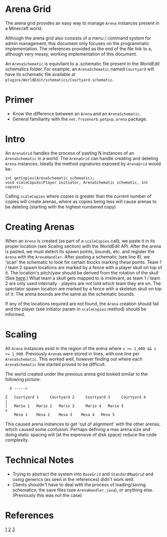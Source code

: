 # Arena Grid

The arena grid provides an easy way to manage `Arena` instances present in a Minecraft world.

Although the arena grid also consists of a menu / command system for admin management, this document only focuses on the programmatic implementation.
The references provided as the end of the file link to a, although very messy, working implementation of this document.

An `ArenaSchematic` is equivilant to a .schematic file present in the WorldEdit schematics folder. For example, an `ArenaSchematic` named
`Courtyard` will have its schematic file available at `plugins/WorldEdit/schematics/Courtyard.schematic`.

# Primer

* Know the difference between an `Arena` and an `ArenaSchematic`.
* General familiarity with the `net.frozenorb.potpvp.arena` package.

# Intro

An `ArenaGrid` handles the process of pasting N instances of an `ArenaSchematic` in a world. The `ArenaGrid` can handle creating and deleting `Arena` instances.
Ideally the method signatures exposed by `ArenaGrid` would be:

```
int getCopies(ArenaSchematic schematic);
void scaleCopies(Player initiator, ArenaSchematic schematic, int copies);
```

Calling `scaleCopies` where copies is greater than the current number of copies will create arenas, where as copies being
less will cause arenas to be deleting (starting with the highest numbered copy)

# Creating Arenas

When an `Arena` is created (as part of a `scaleCopies` call), we paste it in its proper location (see Scaling section) with the WorldEdit API. After the arena is pasted, we must detect its spawn points, bounds, etc. and register
the `Arena` with the `ArenaHandler`. After pasting a schematic (see line 8), we 'scan' the schematic to look for certain blocks marking
these points. Team 1 / team 2 spawn locations are marked by a fence with a player skull on top of it. The location's pitch/yaw should be
derived from the rotation of the skull (See [here](https://github.com/FrozenOrb/PotPvP-Lobby/blob/master/src/main/java/net/frozenorb/potpvp/api/map/BaseGrid.java#L233).)
What team a skull gets mapped to is irrelevant, as team 1 / team 2 are only used internally - players are not told which team they are on.
The spectator spawn location are marked by a fence with a skeleton skull on top of it. The arena bounds are the same as the schematic bounds.

If any of the locations required are not found, the `Arena` creation should fail and the player (see initiator param in `scaleCopies` method) should
be informed.

# Scaling

All `Arena` instances exist in the region of the arena where `x >= 1_000 && z >= 1_000`. Previously `Arena`s were stored in lines,
with one line per `ArenaSchematic`. This worked well, however finding out where each `ArenaSchematic` line started proved to be difficult.

The world created under the previous arena grid looked similar to the following picture:

```
  X ----->

Z   Courtyard 1     Courtyard 2     Courtyard 3     Courtyard 4
|  
|   Mario 1   Mario 2   Mario 3     Mario 4   Mario 5
v
    Mesa 1    Mesa 2    Mesa 3    Mesa 4   Mesa 5

```

This caused arena instances to get 'out of alignment' with the other arenas, which caused some confusion. Perhaps defining a max arena size and doing
static spacing will (at the expensive of disk space) reduce the code complexity.

# Technical Notes

* Trying to abstract the system into `BaseGrid` and `StandardMapGrid` and using generics (as seen in the references) didn't work well.
* Clients shouldn't have to deal with the process of loading/saving schematics, the save files (see `ArenaHandler.java`), or anything else. (Previously this was not the case)

# References

[1](https://github.com/FrozenOrb/PotPvP-Lobby/blob/master/src/main/java/net/frozenorb/potpvp/lobby/map/MapHandler.java)
[2](https://github.com/FrozenOrb/PotPvP-Lobby/blob/master/src/main/java/net/frozenorb/potpvp/lobby/map/StandardMapGrid.java)
[3](https://github.com/FrozenOrb/PotPvP-Lobby/blob/master/src/main/java/net/frozenorb/potpvp/api/map/BaseGrid.java)
